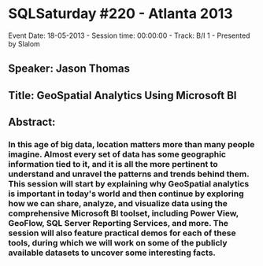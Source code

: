 # SQLSaturday #220 - Atlanta 2013
Event Date: 18-05-2013 - Session time: 00:00:00 - Track: B/I 1 - Presented by Slalom
## Speaker: Jason Thomas
## Title: GeoSpatial Analytics Using Microsoft BI
## Abstract:
### In this age of big data, location matters more than many people imagine. Almost every set of data has some geographic information tied to it, and it is all the more pertinent to understand and unravel the patterns and trends behind them. This session will start by explaining why GeoSpatial analytics is important in today's world and then continue by exploring how we can share, analyze, and visualize data using the comprehensive Microsoft BI toolset, including Power View, GeoFlow, SQL Server Reporting Services, and more. The session will also feature practical demos for each of these tools, during which we will work on some of the publicly available datasets to uncover some interesting facts.

